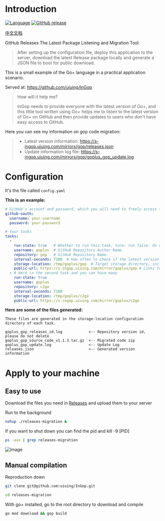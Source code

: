 # Introduction

[![Language](https://img.shields.io/badge/language-Go+-blue.svg)](https://github.com/goplus/gop)
[![GitHub release](https://img.shields.io/github/v/tag/goplus/gop.svg?label=Go%2b+release)](https://github.com/goplus/gop/releases)

[中文文档](https://github.com/uiuing/ingop/releases-migration/README_ZH.md)

GitHub Releases The Latest Package Listening and Migration Tool.

> After setting up the configuration file, deploy this application to the server, download the latest Release package locally and generate a JSON file to boot for public download.

This is a small example of the Go+ language in a practical application scenario.

Served at: https://github.com/uiuing/InGop
> How will it help me?
>
> InGop needs to provide everyone with the latest version of Go+, and this little tool written using Go+ helps me to listen to the latest version of Go+ on GitHub and then provide updates to users who don't have easy access to GitHub.

Here you can see my information on gop code migration:
> - Latest version information: https://s-ingop.uiuing.com/mirrors/gop/releases.json
> - Update information log file: https://s-ingop.uiuing.com/mirrors/gop/goplus_gop_update.log


# Configuration
It's the file called `config.yaml`

**This is an example:**
```yaml
# GitHub's account and password, which you will need to freely access the GitHub api
github-oauth:
  username: your-username
  password: your-password

# Your tasks
tasks:
  -
    run-state: true   # Whether to run this task, ture: run false: do not run.
    username: goplus  # GitHub Repository Author Name.
    repository: gop   # GitHub Repository Name.
    interval-seconds: 7200  # How often to check if the latest version has been migrated, parameter is seconds.
    storage-location: /tmp/goplus/gop  # Target storage directory, including log files and configuration files, must already exist.
    public-url: https://s-ingop.uiuing.com/mirror/goplus/gop # Links to download files after migration, followed by automatically spliced file names, The implementation of the download needs to be done by you.
  - # Here is the second task and you can have many
    run-state: true
    username: goplus
    repository: c2go
    interval-seconds: 7200
    storage-location: /tmp/goplus/c2go
    public-url: https://s-ingop.uiuing.com/mirror/goplus/c2go
```

**Here are some of the files generated:**
```text
These files are generated in the storage-location configuration directory of each task.

goplus_gop_releases_id.log            <-- Repository version id, please do not delete
goplus_gop_source_code_v1.1.3.tar.gz  <-- Migrated code zip
goplus_gop_update.log                 <-- Update Log
releases.json                         <-- Generated version information
```


# Apply to your machine

## Easy to use
Download the files you need in [Releases](https://github.com/uiuing/ingop/releases-migration/releases) and upload them to your server

Run to the background
```bash
nohup ./releases-migration &
```
If you want to shut down you can find the pid and kill -9 [PID]
```bash
ps -aux | grep releases-migration
```

![image](https://user-images.githubusercontent.com/73827386/184501119-c52fdaa4-f8f6-4345-9594-b3dfe545cf0f.png)

## Manual compilation

Reproduction down
```bash
git clone git@github.com:uiuing/InGop.git
```

```bash
cd releases-migration
```

With go+ installed, go to the root directory to download and compile
```bash
go mod download && gop build
```
